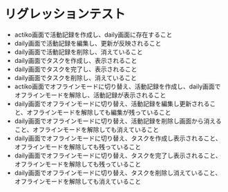 # リグレッションテスト

- actiko画面で活動記録を作成し、daily画面に存在すること
- daily画面で活動記録を編集し、更新が反映されること
- daily画面で活動記録を削除し、消えていること
- daily画面でタスクを作成し、表示されること
- daily画面でタスクを完了し、表示されること
- daily画面でタスクを削除し、消えていること
- actiko画面でオフラインモードに切り替え、活動記録を作成し、daily画面でオフラインモードを解除し、活動記録が表示されること
- daily画面でオフラインモードに切り替え、活動記録を編集し更新されること、オフラインモードを解除しても編集が残っていること
- daily画面でオフラインモードに切り替え、活動記録を削除し画面から消えること、オフラインモードを解除しても消えていること
- daily画面でオフラインモードに切り替え、タスクを作成し表示されること、オフラインモードを解除しても残っていること
- daily画面でオフラインモードに切り替え、タスクを完了し表示されること、オフラインモードを解除しても残っていること
- daily画面でオフラインモードに切り替え、タスクを削除し消えていること、オフラインモードを解除しても消えていること
